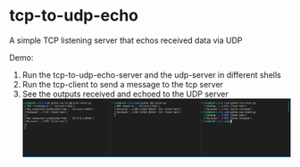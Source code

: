 # tcp-to-udp-echo
A simple TCP listening server that echos received data via UDP


Demo: 
1) Run the tcp-to-udp-echo-server and the udp-server in different shells
2) Run the tcp-client to send a message to the tcp server
3) See the outputs received and echoed to the UDP server
![Alt text](/images/tcp-to-udp-echo.png?raw=true "Demo Screenshot")
